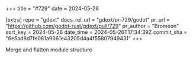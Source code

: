 +++
title = "#729"
date = 2024-05-26

[extra]
repo = "gdext"
docs_rel_url = "gdext/pr-729/godot"
pr_url = "https://github.com/godot-rust/gdext/pull/729"
pr_author = "Bromeon"
sort_key = 2024-05-26
date_time = 2024-05-26T17:34:39Z
commit_sha = "6e5ad8d7fe081a9061e43205d4a4f55807949431"
+++

Merge and flatten module structure
